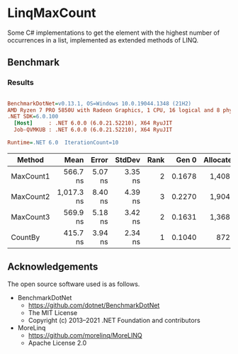 # LinqMaxCount
Some C# implementations to get the element with the highest number of occurrences in a list, implemented as extended methods of LINQ.

## Benchmark
### Results
``` ini

BenchmarkDotNet=v0.13.1, OS=Windows 10.0.19044.1348 (21H2)
AMD Ryzen 7 PRO 5850U with Radeon Graphics, 1 CPU, 16 logical and 8 physical cores
.NET SDK=6.0.100
  [Host]     : .NET 6.0.0 (6.0.21.52210), X64 RyuJIT
  Job-QVMKUB : .NET 6.0.0 (6.0.21.52210), X64 RyuJIT

Runtime=.NET 6.0  IterationCount=10  

```
|    Method |       Mean |   Error |  StdDev | Rank |  Gen 0 | Allocated |
|---------- |-----------:|--------:|--------:|-----:|-------:|----------:|
| MaxCount1 |   566.7 ns | 5.07 ns | 3.35 ns |    2 | 0.1678 |   1,408 B |
| MaxCount2 | 1,017.3 ns | 8.40 ns | 4.39 ns |    3 | 0.2270 |   1,904 B |
| MaxCount3 |   569.9 ns | 5.18 ns | 3.42 ns |    2 | 0.1631 |   1,368 B |
|   CountBy |   415.7 ns | 3.94 ns | 2.34 ns |    1 | 0.1040 |     872 B |

## Acknowledgements
The open source software used is as follows.

* BenchmarkDotNet
  * https://github.com/dotnet/BenchmarkDotNet
  * The MIT License
  * Copyright (c) 2013–2021 .NET Foundation and contributors
* MoreLinq 
  * https://github.com/morelinq/MoreLINQ
  * Apache License 2.0
